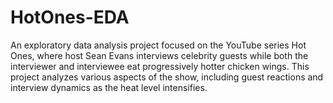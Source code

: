 # HotOnes-EDA
An exploratory data analysis project focused on the YouTube series Hot Ones, where host Sean Evans interviews celebrity guests while both the interviewer and interviewee eat progressively hotter chicken wings. This project analyzes various aspects of the show, including guest reactions and interview dynamics as the heat level intensifies.
